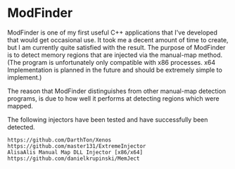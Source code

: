 # ModFinder

ModFinder is one of my first useful C++ applications that I've developed that would get occasional use. It took me a decent amount of time to create, but I am currently quite satisfied with the result. The purpose of ModFinder is to detect memory regions that are injected via the manual-map method. (The program is unfortunately only compatible with x86 processes. x64 Implementation is planned in the future and should be extremely simple to implement.)

The reason that ModFinder distinguishes from other manual-map detection programs, is due to how well it performs at detecting regions which were mapped.

The following injectors have been tested and have successfully been detected.

    https://github.com/DarthTon/Xenos
    https://github.com/master131/ExtremeInjector
    AlisaAlis Manual Map DLL Injector [x86/x64]
    https://github.com/danielkrupinski/MemJect
